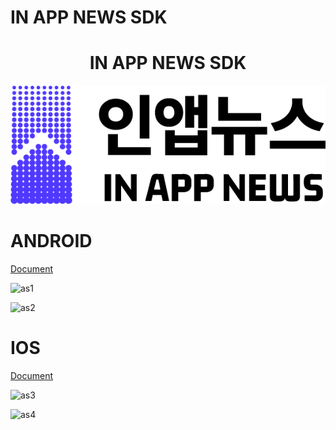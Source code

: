 # IN APP NEWS SDK
<div align="center">


# IN APP NEWS SDK
![logo_ko](https://raw.githubusercontent.com/kaivumetacrew/Readme/main/nsdkaos/logo_ko.png)

</div>


# ANDROID
[Document](https://github.com/kaivumetacrew/Readme/tree/main/nsdkaos)

![as1](https://raw.githubusercontent.com/kaivumetacrew/Readme/main/nsdkaos/adr_screen1.png|width=200)

![as2](https://raw.githubusercontent.com/kaivumetacrew/Readme/main/nsdkaos/adr_screen2.png|width=200)



# IOS
[Document](https://github.com/kaivumetacrew/Readme/tree/main/nsdkios)

![as3](https://raw.githubusercontent.com/kaivumetacrew/Readme/main/nsdkios/is1.png|width=200)

![as4](https://raw.githubusercontent.com/kaivumetacrew/Readme/main/nsdkios/is2.png|width=200)
